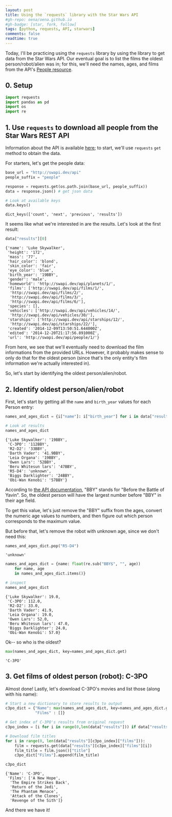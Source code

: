 ```yaml
---
layout: post
title: Using the `requests` library with the Star Wars API
#gh-repo: oena/oena.github.io
#gh-badge: [star, fork, follow]
tags: [python, requests, API, starwars]
comments: false
readtime: true
--- 
```


Today, I'll be practicing using the `requests` library by using the library to get data from the Star Wars API. Our eventual goal is to list the films the oldest person/robot/alien was in; for this, we'll need the names, ages, and films from the API's [People resource](https://swapi.dev/documentation#people). 

## 0. Setup


```python
import requests
import pandas as pd
import os 
import re
```

## 1. Use `requests` to download all people from the Star Wars REST API 

Information about the API is available [here](https://swapi.dev/documentation); to start, we'll use `requests` `get` method to obtain the data. 

For starters, let's get the people data: 


```python
base_url = "http://swapi.dev/api"
people_suffix = "people"
```


```python
response = requests.get(os.path.join(base_url, people_suffix))
data = response.json() # get json data 
```


```python
# Look at available keys
data.keys()
```




    dict_keys(['count', 'next', 'previous', 'results'])



It seems like what we're interested in are the results. Let's look at the first result:


```python
data["results"][0]
```




    {'name': 'Luke Skywalker',
     'height': '172',
     'mass': '77',
     'hair_color': 'blond',
     'skin_color': 'fair',
     'eye_color': 'blue',
     'birth_year': '19BBY',
     'gender': 'male',
     'homeworld': 'http://swapi.dev/api/planets/1/',
     'films': ['http://swapi.dev/api/films/1/',
      'http://swapi.dev/api/films/2/',
      'http://swapi.dev/api/films/3/',
      'http://swapi.dev/api/films/6/'],
     'species': [],
     'vehicles': ['http://swapi.dev/api/vehicles/14/',
      'http://swapi.dev/api/vehicles/30/'],
     'starships': ['http://swapi.dev/api/starships/12/',
      'http://swapi.dev/api/starships/22/'],
     'created': '2014-12-09T13:50:51.644000Z',
     'edited': '2014-12-20T21:17:56.891000Z',
     'url': 'http://swapi.dev/api/people/1/'}



From here, we see that we'll eventually need to download the film informations from the provided URLs. However, it probably makes sense to only do that for the oldest person (since that's the only entity's film information we're actually interested in). 

So, let's start by identifying the oldest person/alien/robot. 

## 2. Identify oldest person/alien/robot

First, let's start by getting all the `name` and `birth_year` values for each Person entry: 


```python
names_and_ages_dict = {i["name"]: i["birth_year"] for i in data["results"]}
```


```python
# Look at results
names_and_ages_dict
```




    {'Luke Skywalker': '19BBY',
     'C-3PO': '112BBY',
     'R2-D2': '33BBY',
     'Darth Vader': '41.9BBY',
     'Leia Organa': '19BBY',
     'Owen Lars': '52BBY',
     'Beru Whitesun lars': '47BBY',
     'R5-D4': 'unknown',
     'Biggs Darklighter': '24BBY',
     'Obi-Wan Kenobi': '57BBY'}



According to [the API documentation](https://swapi.dev/documentation#people), "BBY" stands for "Before the Battle of Yavin". So, the oldest person will have the largest number before "BBY" in their age field. 

To get this value, let's just remove the "BBY" suffix from the ages, convert the numeric age values to numbers, and then figure out which person corresponds to the maximum value. 

But before that, let's remove the robot with unknown age, since we don't need this: 


```python
names_and_ages_dict.pop("R5-D4")
```




    'unknown'




```python
names_and_ages_dict = {name: float(re.sub("BBY$", "", age)) 
    for name, age 
    in names_and_ages_dict.items()}

# inspect
names_and_ages_dict
```




    {'Luke Skywalker': 19.0,
     'C-3PO': 112.0,
     'R2-D2': 33.0,
     'Darth Vader': 41.9,
     'Leia Organa': 19.0,
     'Owen Lars': 52.0,
     'Beru Whitesun lars': 47.0,
     'Biggs Darklighter': 24.0,
     'Obi-Wan Kenobi': 57.0}



Ok-- so who is the oldest? 


```python
max(names_and_ages_dict, key=names_and_ages_dict.get)
```




    'C-3PO'



## 3. Get films of oldest person (robot): C-3PO

Almost done! Lastly, let's download C-3PO's movies and list those (along with his name): 


```python
# Start a new dictionary to store results to output
c3po_dict = {"Name": max(names_and_ages_dict, key=names_and_ages_dict.get),
             "Films" : []}
```


```python
# Get index of C-3PO's results from original request 
c3po_index = [i for i in range(0,len(data["results"])) if data["results"][i]["name"] == "C-3PO"][0]

# Download film titles
for i in range(0, len(data["results"][c3po_index]["films"])):
    film = requests.get(data["results"][c3po_index]["films"][i])
    film_title = film.json()["title"]
    c3po_dict["Films"].append(film_title)
```


```python
c3po_dict
```




    {'Name': 'C-3PO',
     'Films': ['A New Hope',
      'The Empire Strikes Back',
      'Return of the Jedi',
      'The Phantom Menace',
      'Attack of the Clones',
      'Revenge of the Sith']}



And there we have it! 
